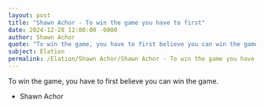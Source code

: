 ```yaml
---
layout: post
title: "Shawn Achor - To win the game you have to first"
date: 2024-12-28 12:00:00 -0000
author: Shawn Achor
quote: "To win the game, you have to first believe you can win the game."
subject: Elation
permalink: /Elation/Shawn Achor/Shawn Achor - To win the game you have to first
---
```


To win the game, you have to first believe you can win the game.

- Shawn Achor
